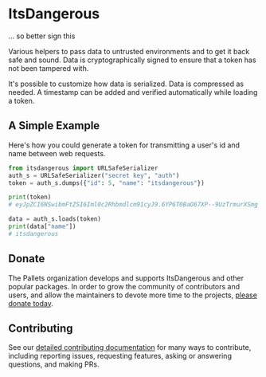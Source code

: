 # ItsDangerous

... so better sign this

Various helpers to pass data to untrusted environments and to get it
back safe and sound. Data is cryptographically signed to ensure that a
token has not been tampered with.

It's possible to customize how data is serialized. Data is compressed as
needed. A timestamp can be added and verified automatically while
loading a token.


## A Simple Example

Here's how you could generate a token for transmitting a user's id and
name between web requests.

```python
from itsdangerous import URLSafeSerializer
auth_s = URLSafeSerializer("secret key", "auth")
token = auth_s.dumps({"id": 5, "name": "itsdangerous"})

print(token)
# eyJpZCI6NSwibmFtZSI6Iml0c2Rhbmdlcm91cyJ9.6YP6T0BaO67XP--9UzTrmurXSmg

data = auth_s.loads(token)
print(data["name"])
# itsdangerous
```


## Donate

The Pallets organization develops and supports ItsDangerous and other
popular packages. In order to grow the community of contributors and
users, and allow the maintainers to devote more time to the projects,
[please donate today][].

[please donate today]: https://palletsprojects.com/donate

## Contributing

See our [detailed contributing documentation][contrib] for many ways to
contribute, including reporting issues, requesting features, asking or answering
questions, and making PRs.

[contrib]: https://palletsprojects.com/contributing/
